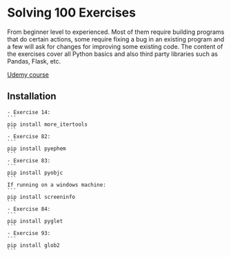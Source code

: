 # Solving  100 Exercises 
From beginner level to experienced.
Most of them require building programs that do certain actions, some require fixing a bug in an existing program and a few will ask for changes for improving some existing code. The content of the exercises cover all Python basics and also third party libraries such as Pandas, Flask, etc.

[Udemy course](https://www.udemy.com/python-video-workbook/learn/v4/content)


## Installation
    - Exercise 14: 
    ```
    pip install more_itertools
    ```
    - Exercise 82: 
    ```
    pip install pyephem
    ```
    - Exercise 83: 
    ```
    pip install pyobjc
    ```
    If running on a windows machine:
    ```
    pip install screeninfo
    ```
    - Exercise 84:
    ```
    pip install pyglet
    ```
    - Exercise 93:
    ```
    pip install glob2
    ```

